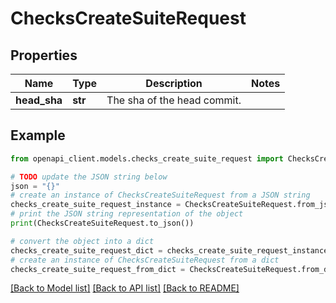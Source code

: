 # ChecksCreateSuiteRequest


## Properties

Name | Type | Description | Notes
------------ | ------------- | ------------- | -------------
**head_sha** | **str** | The sha of the head commit. | 

## Example

```python
from openapi_client.models.checks_create_suite_request import ChecksCreateSuiteRequest

# TODO update the JSON string below
json = "{}"
# create an instance of ChecksCreateSuiteRequest from a JSON string
checks_create_suite_request_instance = ChecksCreateSuiteRequest.from_json(json)
# print the JSON string representation of the object
print(ChecksCreateSuiteRequest.to_json())

# convert the object into a dict
checks_create_suite_request_dict = checks_create_suite_request_instance.to_dict()
# create an instance of ChecksCreateSuiteRequest from a dict
checks_create_suite_request_from_dict = ChecksCreateSuiteRequest.from_dict(checks_create_suite_request_dict)
```
[[Back to Model list]](../README.md#documentation-for-models) [[Back to API list]](../README.md#documentation-for-api-endpoints) [[Back to README]](../README.md)


